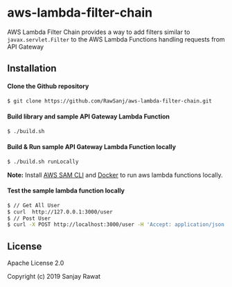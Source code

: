 # aws-lambda-filter-chain

AWS Lambda Filter Chain provides a way to add filters similar to `javax.servlet.Filter` to the AWS Lambda Functions handling requests from API Gateway

## Installation

#### Clone the Github repository
```sh
$ git clone https://github.com/RawSanj/aws-lambda-filter-chain.git
```

#### Build library and sample API Gateway Lambda Function
```sh
$ ./build.sh
```

#### Build & Run sample API Gateway Lambda Function locally
```sh
$ ./build.sh runLocally
```
**Note:**
Install [AWS SAM CLI](https://github.com/awslabs/aws-sam-cli) and [Docker](https://hub.docker.com/search/?type=edition&offering=community&operating_system=linux%2Cwindows) to run aws lambda functions locally.

#### Test the sample lambda function locally
```sh
$ // Get All User
$ curl  http://127.0.0.1:3000/user
$ // Post User
$ curl -X POST http://localhost:3000/user -H 'Accept: application/json' -H 'Content-Type: application/json' -d '{"userName": "john","fullName": "John Doe","age": 29,"company": "Example"}'
```


## License

Apache License 2.0

Copyright (c) 2019 Sanjay Rawat
